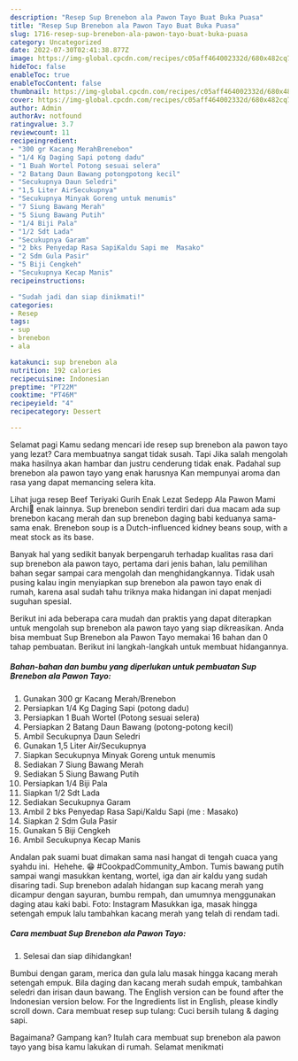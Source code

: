 ```yaml
---
description: "Resep Sup Brenebon ala Pawon Tayo Buat Buka Puasa"
title: "Resep Sup Brenebon ala Pawon Tayo Buat Buka Puasa"
slug: 1716-resep-sup-brenebon-ala-pawon-tayo-buat-buka-puasa
category: Uncategorized
date: 2022-07-30T02:41:38.877Z
image: https://img-global.cpcdn.com/recipes/c05aff464002332d/680x482cq70/sup-brenebon-ala-pawon-tayo-foto-resep-utama.jpg
hideToc: false
enableToc: true
enableTocContent: false
thumbnail: https://img-global.cpcdn.com/recipes/c05aff464002332d/680x482cq70/sup-brenebon-ala-pawon-tayo-foto-resep-utama.jpg
cover: https://img-global.cpcdn.com/recipes/c05aff464002332d/680x482cq70/sup-brenebon-ala-pawon-tayo-foto-resep-utama.jpg
author: Admin
authorAv: notfound
ratingvalue: 3.7
reviewcount: 11
recipeingredient:
- "300 gr Kacang MerahBrenebon"
- "1/4 Kg Daging Sapi potong dadu"
- "1 Buah Wortel Potong sesuai selera"
- "2 Batang Daun Bawang potongpotong kecil"
- "Secukupnya Daun Seledri"
- "1,5 Liter AirSecukupnya"
- "Secukupnya Minyak Goreng untuk menumis"
- "7 Siung Bawang Merah"
- "5 Siung Bawang Putih"
- "1/4 Biji Pala"
- "1/2 Sdt Lada"
- "Secukupnya Garam"
- "2 bks Penyedap Rasa SapiKaldu Sapi me  Masako"
- "2 Sdm Gula Pasir"
- "5 Biji Cengkeh"
- "Secukupnya Kecap Manis"
recipeinstructions:

- "Sudah jadi dan siap dinikmati!"
categories:
- Resep
tags:
- sup
- brenebon
- ala

katakunci: sup brenebon ala 
nutrition: 192 calories
recipecuisine: Indonesian
preptime: "PT22M"
cooktime: "PT46M"
recipeyield: "4"
recipecategory: Dessert

---
```



Selamat pagi Kamu sedang mencari ide resep sup brenebon ala pawon tayo yang lezat? Cara membuatnya sangat tidak susah. Tapi Jika salah mengolah maka hasilnya akan hambar dan justru cenderung tidak enak. Padahal sup brenebon ala pawon tayo yang enak harusnya Kan mempunyai aroma dan rasa yang dapat memancing selera kita.


Lihat juga resep Beef Teriyaki Gurih Enak Lezat Sedepp Ala Pawon Mami Archi💙 enak lainnya. Sup brenebon sendiri terdiri dari dua macam ada sup brenebon kacang merah dan sup brenebon daging babi keduanya sama-sama enak. Brenebon soup is a Dutch-influenced kidney beans soup, with a meat stock as its base.

Banyak hal yang sedikit banyak berpengaruh terhadap kualitas rasa dari sup brenebon ala pawon tayo, pertama dari jenis bahan, lalu pemilihan bahan segar sampai cara mengolah dan menghidangkannya. Tidak usah pusing kalau ingin menyiapkan sup brenebon ala pawon tayo enak di rumah, karena asal sudah tahu triknya maka hidangan ini dapat menjadi suguhan spesial.


Berikut ini ada beberapa cara mudah dan praktis yang dapat diterapkan untuk mengolah sup brenebon ala pawon tayo yang siap dikreasikan. Anda bisa membuat Sup Brenebon ala Pawon Tayo memakai 16 bahan dan 0 tahap pembuatan. Berikut ini langkah-langkah untuk membuat hidangannya.

<!--inarticleads1-->

##### Bahan-bahan dan bumbu yang diperlukan untuk pembuatan Sup Brenebon ala Pawon Tayo:

1. Gunakan 300 gr Kacang Merah/Brenebon
1. Persiapkan 1/4 Kg Daging Sapi (potong dadu)
1. Persiapkan 1 Buah Wortel (Potong sesuai selera)
1. Persiapkan 2 Batang Daun Bawang (potong-potong kecil)
1. Ambil Secukupnya Daun Seledri
1. Gunakan 1,5 Liter Air/Secukupnya
1. Siapkan Secukupnya Minyak Goreng untuk menumis
1. Sediakan 7 Siung Bawang Merah
1. Sediakan 5 Siung Bawang Putih
1. Persiapkan 1/4 Biji Pala
1. Siapkan 1/2 Sdt Lada
1. Sediakan Secukupnya Garam
1. Ambil 2 bks Penyedap Rasa Sapi/Kaldu Sapi (me : Masako)
1. Siapkan 2 Sdm Gula Pasir
1. Gunakan 5 Biji Cengkeh
1. Ambil Secukupnya Kecap Manis


Andalan pak suami buat dimakan sama nasi hangat di tengah cuaca yang syahdu ini. ️ Hehehe. 😁 #CookpadCommunity_Ambon. Tumis bawang putih sampai wangi masukkan kentang, wortel, iga dan air kaldu yang sudah disaring tadi. Sup brenebon adalah hidangan sup kacang merah yang dicampur dengan sayuran, bumbu rempah, dan umumnya menggunakan daging atau kaki babi. Foto: Instagram Masukkan iga, masak hingga setengah empuk lalu tambahkan kacang merah yang telah di rendam tadi. 

<!--inarticleads2-->

##### Cara membuat Sup Brenebon ala Pawon Tayo:


1. Selesai dan siap dihidangkan!

Bumbui dengan garam, merica dan gula lalu masak hingga kacang merah setengah empuk. Bila daging dan kacang merah sudah empuk, tambahkan seledri dan irisan daun bawang. The English version can be found after the Indonesian version below. For the Ingredients list in English, please kindly scroll down. Cara membuat resep sup tulang: Cuci bersih tulang &amp; daging sapi. 

Bagaimana? Gampang kan? Itulah cara membuat sup brenebon ala pawon tayo yang bisa kamu lakukan di rumah. Selamat menikmati
